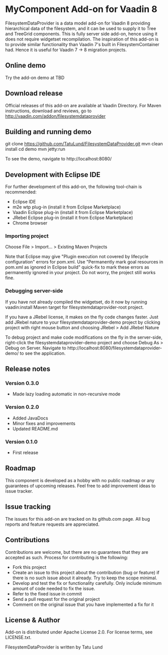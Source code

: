 # MyComponent Add-on for Vaadin 8

FilesystemDataProvider is a data model add-on for Vaadin 8 providing hierarchical
data of the filesystem, and it can be used to supply it to Tree and TreeGrid components.
This is fully server side add-on, hence using it does not require widgetset recompilation.
The inspiration of this add-on is to provide similar functionality than Vaadin 7's 
built in FilesystemContainer had. Hence it is useful for Vaadin 7 -> 8 migration projects.

## Online demo

Try the add-on demo at TBD

## Download release

Official releases of this add-on are available at Vaadin Directory. For Maven instructions, download and reviews, go to http://vaadin.com/addon/filesystemdataprovider

## Building and running demo

git clone https://github.com/TatuLund/FilesystemDataProvider.git
mvn clean install
cd demo
mvn jetty:run

To see the demo, navigate to http://localhost:8080/

## Development with Eclipse IDE

For further development of this add-on, the following tool-chain is recommended:
- Eclipse IDE
- m2e wtp plug-in (install it from Eclipse Marketplace)
- Vaadin Eclipse plug-in (install it from Eclipse Marketplace)
- JRebel Eclipse plug-in (install it from Eclipse Marketplace)
- Chrome browser

### Importing project

Choose File > Import... > Existing Maven Projects

Note that Eclipse may give "Plugin execution not covered by lifecycle configuration" errors for pom.xml. Use "Permanently mark goal resources in pom.xml as ignored in Eclipse build" quick-fix to mark these errors as permanently ignored in your project. Do not worry, the project still works fine. 

### Debugging server-side

If you have not already compiled the widgetset, do it now by running vaadin:install Maven target for filesystemdataprovider-root project.

If you have a JRebel license, it makes on the fly code changes faster. Just add JRebel nature to your filesystemdataprovider-demo project by clicking project with right mouse button and choosing JRebel > Add JRebel Nature

To debug project and make code modifications on the fly in the server-side, right-click the filesystemdataprovider-demo project and choose Debug As > Debug on Server. Navigate to http://localhost:8080/filesystemdataprovider-demo/ to see the application.


## Release notes

### Version 0.3.0
- Made lazy loading automatic in non-recursive mode

### Version 0.2.0
- Added JavaDocs
- Minor fixes and improvements
- Updated README.md

### Version 0.1.0
- First release

## Roadmap

This component is developed as a hobby with no public roadmap or any guarantees of upcoming releases. Feel free to add improvement ideas to issue tracker.

## Issue tracking

The issues for this add-on are tracked on its github.com page. All bug reports and feature requests are appreciated. 

## Contributions

Contributions are welcome, but there are no guarantees that they are accepted as such. Process for contributing is the following:
- Fork this project
- Create an issue to this project about the contribution (bug or feature) if there is no such issue about it already. Try to keep the scope minimal.
- Develop and test the fix or functionality carefully. Only include minimum amount of code needed to fix the issue.
- Refer to the fixed issue in commit
- Send a pull request for the original project
- Comment on the original issue that you have implemented a fix for it

## License & Author

Add-on is distributed under Apache License 2.0. For license terms, see LICENSE.txt.

FilesystemDataProvider is written by Tatu Lund

